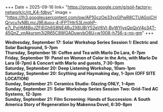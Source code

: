 +++
Date = 2025-09-16
link= "https://groups.google.com/g/soil-factory-network/c/nt_K4-fdbyc"
image = "https://lh3.googleusercontent.com/pw/AP1GczOe33yxGPwR8CTUAGoiCHQrvcu1yNBLmcJ9Eduou-4-lFPTHtr53LmqhP-e7i_PxHM8BoJZFiEGh6S8NE4Ru2X6UBjY52eV6Vl-BvWYiysQpQxV4o34T-45QnZ_vnAkursm3j2R65C8WGADuwvbO8U=w1008-h756-s-no-gm"
+++

**Wednesday, September 17: Solar Workshop Series Session 1: Electric and Solar Background, 5-7pm**  
**Thursday, September 18: Coffee and Tea with Marlo De Lara, 6-7pm**  
**Friday, September 19: Panel on Women of Color in the Arts, with Marlo De Lara (6-7pm) & Concert with Marlo and guests, 7:30-9pm**  
**Saturday, September 20: Deep Listening Workshop, 10am-1pm**  
**Saturday, September 20: Scything and Haymaking day, 1-3pm (OFF SITE LOCATION)**  
**Sunday, September 21: Ceramics Studio: Glazing ONLY, 1-4pm**  
**Sunday, September 21: Solar Workshop Series Session Two: Grid-Tied AC Systems, 12-3pm**  
**Sunday, September 21: Film Screening: Hands of Succession: A South America Story of Regeneration by Makenna Dovel, 6:30-8pm**

<!--more--\> 
